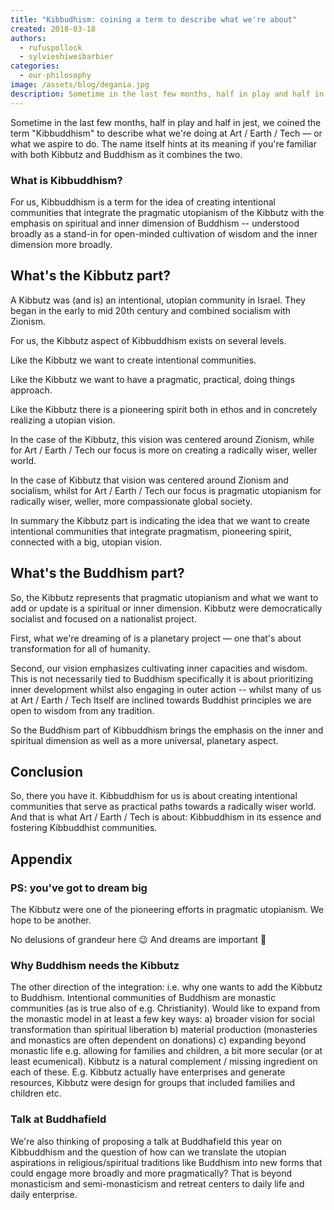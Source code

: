 ```yaml
---
title: "Kibbudhism: coining a term to describe what we're about"
created: 2018-03-18
authors:
  - rufuspollock
  - sylvieshiweibarbier
categories:
  - our-philosophy
image: /assets/blog/degania.jpg
description: Sometime in the last few months, half in play and half in jest, we coined the term "Kibbuddhism" to describe what we're doing at Art Earth Tech — or what we aspire to do. The name itself hints at its meaning if you're familiar with both Kibbutz and Buddhism as it combines the two.
---
```


Sometime in the last few months, half in play and half in jest, we coined the term "Kibbuddhism" to describe what we're doing at Art / Earth / Tech — or what we aspire to do. The name itself hints at its meaning if you're familiar with both Kibbutz and Buddhism as it combines the two.

### What is Kibbuddhism?

For us, Kibbuddhism is a term for the idea of creating intentional communities that integrate the pragmatic utopianism of the Kibbutz with the emphasis on spiritual and inner dimension of Buddhism -- understood broadly as a stand-in for open-minded cultivation of wisdom and the inner dimension more broadly.

## What's the Kibbutz part?

A Kibbutz was (and is) an intentional, utopian community in Israel. They began in the early to mid 20th century and combined socialism with Zionism.

For us, the Kibbutz aspect of Kibbuddhism exists on several levels.

Like the Kibbutz we want to create intentional communities.

Like the Kibbutz we want to have a pragmatic, practical, doing things approach.

Like the Kibbutz there is a pioneering spirit both in ethos and in concretely realizing a utopian vision.

In the case of the Kibbutz, this vision was centered around Zionism, while for Art / Earth / Tech our focus is more on creating a radically wiser, weller world.

In the case of Kibbutz that vision was centered around Zionism and socialism, whilst for Art / Earth / Tech our focus is pragmatic utopianism for radically wiser, weller, more compassionate global society.

In summary the Kibbutz part is indicating the idea that we want to create intentional communities that integrate pragmatism, pioneering spirit, connected with a big, utopian vision.

## What's the Buddhism part?

So, the Kibbutz represents that pragmatic utopianism and what we want to add or update is a spiritual or inner dimension. Kibbutz were democratically socialist and focused on a nationalist project.

First, what we're dreaming of is a planetary project — one that's about transformation for all of humanity.

Second, our vision emphasizes cultivating inner capacities and wisdom. This is not necessarily tied to Buddhism specifically it is about prioritizing inner development whilst also engaging in outer action -- whilst many of us at Art / Earth / Tech Itself are inclined towards Buddhist principles we are open to wisdom from any tradition. 

So the Buddhism part of Kibbuddhism brings the emphasis on the inner and spiritual dimension as well as a more universal, planetary aspect.

## Conclusion

So, there you have it. Kibbuddhism for us is about creating intentional communities that serve as practical paths towards a radically wiser world. And that is what Art / Earth / Tech is about: Kibbuddhism in its essence and fostering Kibbuddhist communities.

## Appendix
### PS: you've got to dream big

The Kibbutz were one of the pioneering efforts in pragmatic utopianism. We hope to be another.

No delusions of grandeur here 😉 And dreams are important 🙂

### Why Buddhism needs the Kibbutz

The other direction of the integration: i.e. why one wants to add the Kibbutz to Buddhism. Intentional communities of Buddhism are monastic communities (as is true also of e.g. Christianity). Would like to expand from the monastic model in at least a few key ways: a) broader vision for social transformation than spiritual liberation b) material production (monasteries and monastics are often dependent on donations) c) expanding beyond monastic life e.g. allowing for families and children, a bit more secular (or at least ecumenical). Kibbutz is a natural complement / missing ingredient on each of these. E.g. Kibbutz actually have enterprises and generate resources, Kibbutz were design for groups that included families and children etc.

### Talk at Buddhafield

We're also thinking of proposing a talk at Buddhafield this year on Kibbuddhism and the question of how can we translate the utopian aspirations in religious/spiritual traditions like Buddhism into new forms that could engage more broadly and more pragmatically? That is beyond monasticism and semi-monasticism and retreat centers to daily life and daily enterprise.
